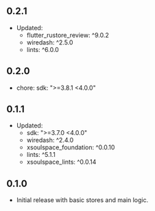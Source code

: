 ## 0.2.1

- Updated:
  - flutter_rustore_review: ^9.0.2
  - wiredash: ^2.5.0
  - lints: ^6.0.0

## 0.2.0

- chore: sdk: ">=3.8.1 <4.0.0"

## 0.1.1

- Updated:
  - sdk: ">=3.7.0 <4.0.0"
  - wiredash: ^2.4.0
  - xsoulspace_foundation: ^0.0.10
  - lints: ^5.1.1
  - xsoulspace_lints: ^0.0.14

## 0.1.0

- Initial release with basic stores and main logic.
